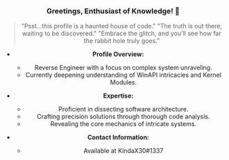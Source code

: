 <div align="center">
  
  ### Greetings, Enthusiast of Knowledge! 👋
  
  > "Psst...this profile is a haunted house of code."
  > "The truth is out there, waiting to be discovered."
  > "Embrace the glitch, and you'll see how far the rabbit hole truly goes."
  
  - **Profile Overview:**
    - Reverse Engineer with a focus on complex system unraveling.
    - Currently deepening understanding of WinAPI intricacies and Kernel Modules.
  
  - **Expertise:**
    - Proficient in dissecting software architecture.
    - Crafting precision solutions through thorough code analysis.
    - Revealing the core mechanics of intricate systems.
  
  - **Contact Information:**
    - Available at KindaX30#1337
  
  <!---
  Xeo-V/Xeo-V is a ✨ special ✨ repository because its `README.md` (this file) appears on your GitHub profile.
  You can click the Preview link to take a look at your changes.
  --->
  
</div>
 
